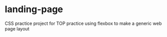 # landing-page
CSS practice project for TOP
practice using flexbox to make a generic web page layout

